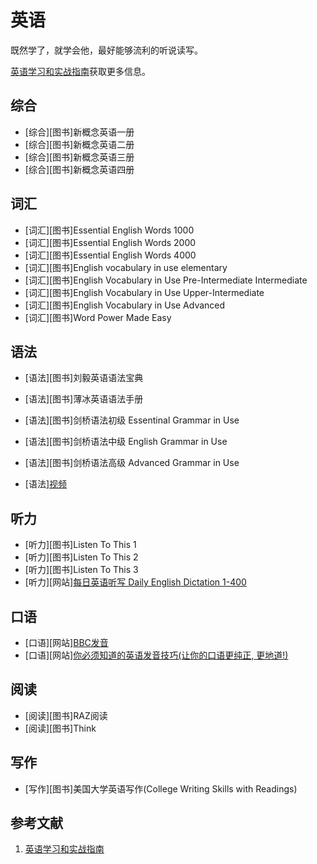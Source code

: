 # 英语

既然学了，就学会他，最好能够流利的听说读写。

[英语学习和实战指南](https://github.com/rulinma/english)获取更多信息。

## 综合

* [综合][图书]新概念英语一册
* [综合][图书]新概念英语二册
* [综合][图书]新概念英语三册
* [综合][图书]新概念英语四册

## 词汇

* [词汇][图书]Essential English Words 1000
* [词汇][图书]Essential English Words 2000
* [词汇][图书]Essential English Words 4000
* [词汇][图书]English vocabulary in use elementary
* [词汇][图书]English Vocabulary in Use Pre-Intermediate Intermediate
* [词汇][图书]English Vocabulary in Use Upper-Intermediate
* [词汇][图书]English Vocabulary in Use Advanced
* [词汇][图书]Word Power Made Easy

## 语法

* [语法][图书]刘毅英语语法宝典
* [语法][图书]薄冰英语语法手册
* [语法][图书]剑桥语法初级 Essentinal Grammar in Use
* [语法][图书]剑桥语法中级 English Grammar in Use
* [语法][图书]剑桥语法高级 Advanced Grammar in Use

* [语法][视频](https://www.youtube.com/watch?v=O9S70oJAivI)

## 听力

* [听力][图书]Listen To This 1
* [听力][图书]Listen To This 2
* [听力][图书]Listen To This 3
* [听力][网站][每日英语听写 Daily English Dictation 1-400](https://www.bilibili.com/video/BV1U7411a7xG)

## 口语

* [口语][网站][BBC发音](https://www.bilibili.com/video/BV1Y4411M7Ac?)
* [口语][网站][你必须知道的英语发音技巧(让你的口语更纯正, 更地道!)](https://www.bilibili.com/video/BV1SZ4y1K7Lr)

## 阅读

* [阅读][图书]RAZ阅读
* [阅读][图书]Think

## 写作

* [写作][图书]美国大学英语写作(College Writing Skills with Readings)

## 参考文献

1. [英语学习和实战指南](https://github.com/rulinma/english)
